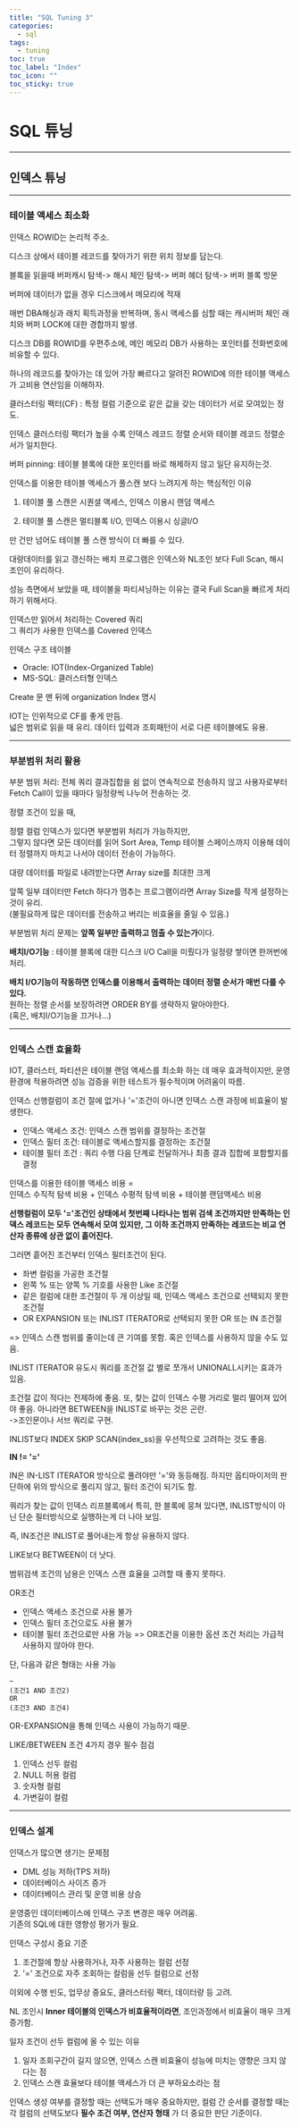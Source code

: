 ```yaml
---
title: "SQL Tuning 3"
categories:
  - sql
tags:
  - tuning
toc: true
toc_label: "Index"
toc_icon: ""
toc_sticky: true
---
```

# SQL 튜닝

---

## 인덱스 튜닝

---

### 테이블 액세스 최소화

인덱스 ROWID는 논리적 주소.

디스크 상에서 테이블 레코드를 찾아가기 위한 위치 정보를 담는다.

블록을 읽을때
버퍼캐시 탐색-> 해시 체인 탐색-> 버퍼 헤더 탐색-> 버퍼 블록 방문

버퍼에 데이터가 없을 경우 디스크에서 메모리에 적재

매번 DBA해싱과 래치 획득과정을 반복하며, 동시 액세스를 심할 때는 캐시버퍼 체인 래치와 버퍼 LOCK에 대한 경합까지 발생.

디스크 DB를 ROWID를 우편주소에, 메인 메모리 DB가 사용하는 포인터를 전화번호에 비유할 수 있다.

하나의 레코드를 찾아가는 데 있어 가장 빠르다고 알려진 ROWID에 의한 테이블 액세스가 고비용 연산임을 이해하자.

클러스터링 팩터(CF) : 특정 컬럼 기준으로 같은 값을 갖는 데이터가 서로 모여있는 정도.

인덱스 클러스터링 팩터가 높을 수록 인덱스 레코드 정렬 순서와 테이블 레코드 정렬순서가 일치한다.

버퍼 pinning: 테이블 블록에 대한 포인터를 바로 해제하지 않고 일단 유지하는것.

인덱스를 이용한 테이블 액세스가 풀스캔 보다 느려지게 하는 핵심적인 이유 

1. 테이블 풀 스캔은 시퀀셜 액세스, 인덱스 이용시 랜덤 액세스

2. 테이블 풀 스캔은 멀티블록 I/O, 인덱스 이용시 싱글I/O

만 건만 넘어도 테이블 풀 스캔 방식이 더 빠를 수 있다.


대량데이터를 읽고 갱신하는 배치 프로그램은 인덱스와 NL조인 보다 Full Scan, 해시 조인이 유리하다.

성능 측면에서 보았을 때, 테이블을 파티셔닝하는 이유는 결국 Full Scan을 빠르게 처리하기 위해서다.

인덱스만 읽어서 처리하는 Covered 쿼리  
그 쿼리가 사용한 인덱스를 Covered 인덱스

인덱스 구조 테이블  
+ Oracle: IOT(Index-Organized Table)
+ MS-SQL: 클러스터형 인덱스

Create 문 맨 뒤에 organization Index 명시

IOT는 인위적으로 CF를 좋게 만듬.  
넓은 범위로 읽을 때 유리. 데이터 입력과 조회패턴이 서로 다른 테이블에도 유용.

---

### 부분범위 처리 활용

부분 범위 처리: 전체 쿼리 결과집합을 쉼 없이 연속적으로 전송하지 않고 사용자로부터 Fetch Call이 있을 때마다 일정량씩 나누어 전송하는 것.

정렬 조건이 있을 때, 

정렬 컬럼 인덱스가 있다면 부분범위 처리가 가능하지만,  
그렇지 않다면 모든 데이터를 읽어 Sort Area, Temp 테이블 스페이스까지 이용해 데이터 정렬까지 마치고 나서야 데이터 전송이 가능하다.

대량 데이터를 파일로 내려받는다면 Array size를 최대한 크게

앞쪽 일부 데이터만 Fetch 하다가 멈추는 프로그램이라면 Array Size를 작게 설정하는 것이 유리.  
(불필요하게 많은 데이터를 전송하고 버리는 비효율을 줄일 수 있음.)

부분범위 처리 문제는 **앞쪽 일부만 출력하고 멈출 수 있는가**이다.

**배치I/O기능** : 테이블 블록에 대한 디스크 I/O Call을 미뤘다가 일정량 쌓이면 한꺼번에 처리.

**배치 I/O기능이 작동하면 인덱스를 이용해서 출력하는 데이터 정렬 순서가 매번 다를 수 있다.**   
원하는 정렬 순서를 보장하려면 ORDER BY를 생략하지 말아야한다.  
(혹은, 배치I/O기능을 끄거나...)


---

### 인덱스 스캔 효율화

IOT, 클러스터, 파티션은 테이블 랜덤 액세스를 최소화 하는 데 매우 효과적이지만, 운영 환경에 적용하려면 성능 검증을 위한 테스트가 필수적이며 어려움이 따름.

인덱스 선행컬럼이 조건 절에 없거나 '='조건이 아니면 인덱스 스캔 과정에 비효율이 발생한다.

+ 인덱스 액세스 조건: 인덱스 스캔 범위를 결정하는 조건절  
+ 인덱스 필터 조건: 테이블로 액세스할지를 결정하는 조건절  
+ 테이블 필터 조건 : 쿼리 수행 다음 단계로 전달하거나 최종 결과 집합에 포함할지를 결정

인덱스를 이용한 테이블 액세스 비용 =  
인덱스 수직적 탐색 비용 + 인덱스 수평적 탐색 비용 + 테이블 랜덤액세스 비용

**선행컬럼이 모두 '='조건인 상태에서 첫번째 나타나는 범위 검색 조건까지만 만족하는 인덱스 레코드는 모두 연속해서 모여 있지만, 그 이하 조건까지 만족하는 레코드는 비교 연산자 종류에 상관 없이 흩어진다.**

그러면 흩어진 조건부터 인덱스 필터조건이 된다.

+ 좌변 컬럼을 가공한 조건절
+ 왼쪽 % 또는 양쪽 % 기호를 사용한 Like 조건절
+ 같은 컬럼에 대한 조건절이 두 개 이상일 때, 인덱스 액세스 조건으로 선택되지 못한 조건절
+ OR EXPANSION 또는 INLIST ITERATOR로 선택되지 못한 OR 또는 IN 조건절

=> 인덱스 스캔 범위를 줄이는데 큰 기여를 못함. 혹은 인덱스를 사용하지 않을 수도 있음.

INLIST ITERATOR 유도시 쿼리를 조건절 값 별로 쪼개서 UNIONALL시키는 효과가 있음.

조건절 값이 적다는 전제하에 좋음. 또, 찾는 값이 인덱스 수평 거리로 멀리 떨어져 있어야 좋음. 아니라면 BETWEEN을 INLIST로 바꾸는 것은 곤란.  
->조인문이나 서브 쿼리로 구현.

INLIST보다 INDEX SKIP SCAN(index_ss)을 우선적으로 고려하는 것도 좋음.

**IN != '='**

IN은 IN-LIST ITERATOR 방식으로 풀려야만 '='와 동등해짐.
하지만 옵티마이저의 판단하에 위의 방식으로 풀리지 않고,
필터 조건이 되기도 함.

쿼리가 찾는 값이 인덱스 리프블록에서 특히, 한 블록에 뭉쳐 있다면, INLIST방식이 아닌 단순 필터방식으로 실행하는게 더 나아 보임.

즉, IN조건은 INLIST로 풀어내는게 항상 유용하지 않다.

LIKE보다 BETWEEN이 더 낫다.

범위검색 조건의 남용은 인덱스 스캔 효율을 고려할 때 좋지 못하다.

OR조건
+ 인덱스 액세스 조건으로 사용 불가
+ 인덱스 필터 조건으로도 사용 불가
+ 테이블 필터 조건으로만 사용 가능
=> OR조건을 이용한 옵션 조건 처리는 가급적 사용하지 않아야 한다.

단, 다음과 같은 형태는 사용 가능
```
~
(조건1 AND 조건2)
OR
(조건3 AND 조건4)
```
OR-EXPANSION을 통해 인덱스 사용이 가능하기 때문.

LIKE/BETWEEN 조건 4가지 경우 필수 점검
1. 인덱스 선두 컬럼
2. NULL 허용 컬럼
3. 숫자형 컬럼
4. 가변길이 컬럼



---

### 인덱스 설계

인덱스가 많으면 생기는 문제점
+ DML 성능 저하(TPS 저하)
+ 데이터베이스 사이즈 증가
+ 데이터베이스 관리 및 운영 비용 상승

운영중인 데이터베이스에 인덱스 구조 변경은 매우 어려움.  
기존의 SQL에 대한 영향성 평가가 필요.

인덱스 구성시 중요 기준

1. 조건절에 항상 사용하거나, 자주 사용하는 컬럼 선정
2. '=' 조건으로 자주 조회하는 컬럼을 선두 컬럼으로 선정

이외에
수행 빈도, 업무상 중요도, 클러스터링 팩터, 데이터량 등 고려.

NL 조인시 **Inner 테이블의 인덱스가 비효율적이라면**, 조인과정에서 비효율이 매우 크게 증가함.

일자 조건이 선두 컬럼에 올 수 있는 이유

1. 일자 조회구간이 길지 않으면, 인덱스 스캔 비효율이 성능에 미치는 영향은 크지 않다는 점
2. 인덱스 스캔 효율보다 테이블 액세스가 더 큰 부하요소라는 점

인덱스 생성 여부를 결정할 때는 선택도가 매우 중요하지만, 컬럼 간 순서를 결정할 때는 각 컬럼의 선택도보다 **필수 조건 여부, 연산자 형태**
가 더 중요한 판단 기준이다.
